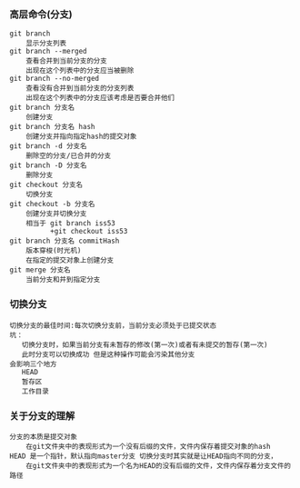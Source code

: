 ### 高层命令(分支)
    git branch 
        显示分支列表
    git branch --merged
        查看合并到当前分支的分支
        出现在这个列表中的分支应当被删除
    git branch --no-merged
        查看没有合并到当前分支的分支列表
        出现在这个列表中的分支应该考虑是否要合并他们
    git branch 分支名 
        创建分支
    git branch 分支名 hash
        创建分支并指向指定hash的提交对象
    git branch -d 分支名
        删除空的分支/已合并的分支
    git branch -D 分支名
        删除分支
    git checkout 分支名
        切换分支
    git checkout -b 分支名
        创建分支并切换分支 
        相当于 git branch iss53
              +git checkout iss53
    git branch 分支名 commitHash
        版本穿梭(时光机)
        在指定的提交对象上创建分支
    git merge 分支名
        当前分支和并到指定分支
### 切换分支
    切换分支的最佳时间:每次切换分支前，当前分支必须处于已提交状态
    坑：
       切换分支时，如果当前分支有未暂存的修改(第一次)或者有未提交的暂存(第一次)
       此时分支可以切换成功 但是这种操作可能会污染其他分支
    会影响三个地方
       HEAD
       暂存区
       工作目录
### 关于分支的理解
    分支的本质是提交对象
        在git文件夹中的表现形式为一个没有后缀的文件，文件内保存着提交对象的hash
    HEAD 是一个指针，默认指向master分支 切换分支时其实就是让HEAD指向不同的分支，
        在git文件夹中的表现形式为一个名为HEAD的没有后缀的文件，文件内保存着分支文件的路径